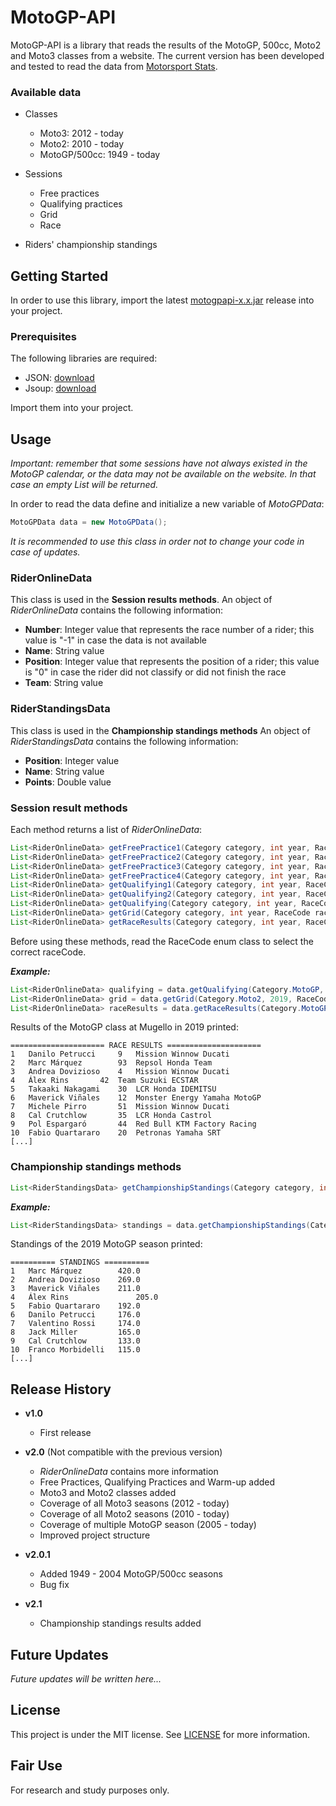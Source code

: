 # MotoGP-API

MotoGP-API is a library that reads the results of the MotoGP, 500cc, Moto2 and Moto3 classes from a website. 
The current version has been developed and tested to read the data from [Motorsport Stats](https://results.motorsportstats.com/series/motogp/).

### Available data

* Classes
    * Moto3: 2012 - today
    * Moto2: 2010 - today
    * MotoGP/500cc: 1949 - today

* Sessions
    * Free practices
    * Qualifying practices
    * Grid
    * Race
    
* Riders' championship standings

## Getting Started

In order to use this library, import the latest [motogpapi-x.x.jar](https://github.com/ParsaD23/MotoGP-API/releases) release into your project.

### Prerequisites

The following libraries are required:

* JSON: [download](https://repo1.maven.org/maven2/org/json/json/20190722/json-20190722.jar)
* Jsoup: [download](https://jsoup.org/packages/jsoup-1.13.1.jar)

Import them into your project.

## Usage

*Important: remember that some sessions have not always existed in the MotoGP calendar, or the data may not be available on the website. 
In that case an empty List will be returned.*

In order to read the data define and initialize a new variable of *MotoGPData*:

```java
MotoGPData data = new MotoGPData();
```

*It is recommended to use this class in order not to change your code in case of updates.*

### RiderOnlineData

This class is used in the **Session results methods**.
An object of *RiderOnlineData* contains the following information:

* **Number**: Integer value that represents the race number of a rider; this value is "-1" in case the data is not available
* **Name**: String value
* **Position**: Integer value that represents the position of a rider; this value is "0" in case the rider did not classify or did not finish the race
* **Team**: String value

### RiderStandingsData

This class is used in the **Championship standings methods**
An object of *RiderStandingsData* contains the following information:

* **Position**: Integer value
* **Name**: String value
* **Points**: Double value

### Session result methods

Each method returns a list of *RiderOnlineData*:

```java
List<RiderOnlineData> getFreePractice1(Category category, int year, RaceCode code);
List<RiderOnlineData> getFreePractice2(Category category, int year, RaceCode code);
List<RiderOnlineData> getFreePractice3(Category category, int year, RaceCode code);
List<RiderOnlineData> getFreePractice4(Category category, int year, RaceCode code);
List<RiderOnlineData> getQualifying1(Category category, int year, RaceCode code);
List<RiderOnlineData> getQualifying2(Category category, int year, RaceCode code);
List<RiderOnlineData> getQualifying(Category category, int year, RaceCode code);
List<RiderOnlineData> getGrid(Category category, int year, RaceCode raceCode);
List<RiderOnlineData> getRaceResults(Category category, int year, RaceCode raceCode);
```

Before using these methods, read the RaceCode enum class to select the correct raceCode.

***Example:***

```java
List<RiderOnlineData> qualifying = data.getQualifying(Category.MotoGP, 2000, RaceCode.ESP);
List<RiderOnlineData> grid = data.getGrid(Category.Moto2, 2019, RaceCode.QAT);
List<RiderOnlineData> raceResults = data.getRaceResults(Category.MotoGP, 2015, RaceCode.ITA);
```

Results of the MotoGP class at Mugello in 2019 printed:

```text
===================== RACE RESULTS =====================
1	Danilo Petrucci		9	Mission Winnow Ducati
2	Marc Márquez		93	Repsol Honda Team
3	Andrea Dovizioso	4	Mission Winnow Ducati
4	Álex Rins		42	Team Suzuki ECSTAR
5	Takaaki Nakagami	30	LCR Honda IDEMITSU
6	Maverick Viñales	12	Monster Energy Yamaha MotoGP
7	Michele Pirro		51	Mission Winnow Ducati
8	Cal Crutchlow		35	LCR Honda Castrol
9	Pol Espargaró		44	Red Bull KTM Factory Racing
10	Fabio Quartararo	20	Petronas Yamaha SRT
[...]
```

### Championship standings methods

```java
List<RiderStandingsData> getChampionshipStandings(Category category, int year);
```

***Example:***

```java
List<RiderStandingsData> standings = data.getChampionshipStandings(Category.MotoGP, 2019);
```

Standings of the 2019 MotoGP season printed:

```text
========== STANDINGS ==========
1	Marc Márquez		420.0
2	Andrea Dovizioso	269.0
3	Maverick Viñales	211.0
4	Álex Rins               205.0
5	Fabio Quartararo	192.0
6	Danilo Petrucci		176.0
7	Valentino Rossi		174.0
8	Jack Miller	        165.0
9	Cal Crutchlow		133.0
10	Franco Morbidelli	115.0
[...]
```

## Release History

* **v1.0**
    * First release


* **v2.0** (Not compatible with the previous version)
    * *RiderOnlineData* contains more information
    * Free Practices, Qualifying Practices and Warm-up added
    * Moto3 and Moto2 classes added
    * Coverage of all Moto3 seasons (2012 - today)
    * Coverage of all Moto2 seasons (2010 - today)
    * Coverage of multiple MotoGP season (2005 - today)
    * Improved project structure


* **v2.0.1**
    * Added 1949 - 2004 MotoGP/500cc seasons
    * Bug fix
    
    
* **v2.1**
    * Championship standings results added

## Future Updates

*Future updates will be written here...*

## License

This project is under the MIT license. See [LICENSE](https://github.com/ParsaD23/MotoGP-API/blob/master/LICENSE) for more information.

## Fair Use

For research and study purposes only.
